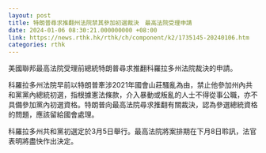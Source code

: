 ```yaml
---
layout: post
title: 特朗普尋求推翻州法院禁其參加初選裁決　最高法院受理申請
date: 2024-01-06 08:30:21.000000000 +08:00
link: https://news.rthk.hk/rthk/ch/component/k2/1735145-20240106.htm
categories: rthk
---
```


美國聯邦最高法院受理前總統特朗普尋求推翻科羅拉多州法院裁決的申請。

科羅拉多州法院早前以特朗普牽涉2021年國會山莊騷亂為由，禁止他參加州內共和黨黨內總統初選，指根據憲法條款，介入暴動或叛亂的人士不得從事公職，亦不具備參加黨內初選資格。特朗普向最高法院尋求推翻有關裁決，認為參選總統資格的問題，應該留給國會處理。

科羅拉多州共和黨初選定於3月5日舉行。最高法院將案排期在下月8日聆訊，法官表明將盡快作出決定。
